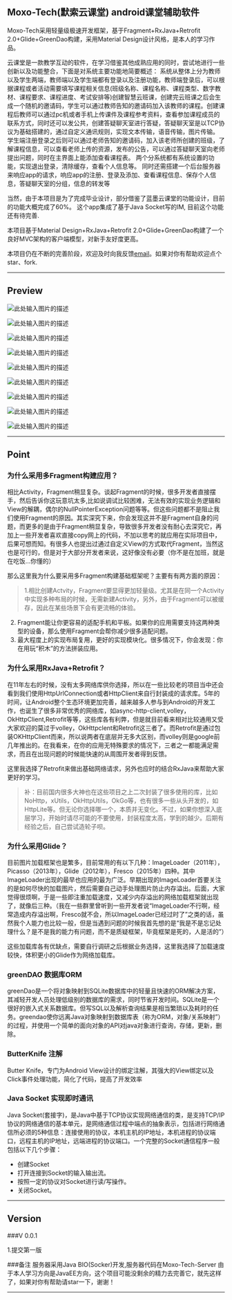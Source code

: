 Moxo-Tech(默索云课堂)
android课堂辅助软件
---------
Moxo-Tech采用轻量级极速开发框架，基于Fragment+RxJava+Retrofit 2.0+Glide+GreenDao构建，采用Material Design设计风格，是本人的学习作品。

云课堂是一款教学互动的软件，在学习借鉴其他成熟应用的同时，尝试地进行一些创新以及功能整合，下面是对系统主要功能地简要概述：
系统从整体上分为教师以及学生两端，教师端以及学生端都有登录以及注册功能，教师端登录后，可以根据课程或者活动需要填写课程相关信息(班级名称、课程名称、课程类型、数字教材、课程要求、课程进度、考试安排等)创建智慧云班课，创建完云班课之后会生成一个随机的邀请码，学生可以通过教师告知的邀请码加入该教师的课程。创建课程后教师可以通过pc机或者手机上传课件及课程参考资料，查看参加课程成员的联系方式，同时还可以发公共，创建答疑聊天室进行答疑，答疑聊天室是以TCP协议为基础搭建的，通过自定义通讯规则，实现文本传输，语音传输，图片传输。
学生端注册登录之后则可以通过老师告知的邀请码，加入该老师所创建的班级，了解课程信息，可以查看老师上传的资源，发布的公告，可以通过答疑聊天室向老师提出问题，同时在主界面上能添加查看课程表。
两个分系统都有系统设置的功能，实现退出登录，清除缓存，查看个人信息等。
同时还需搭建一个后台服务器来响应app的请求，响应app的注册、登录及添加、查看课程信息、保存个人信息，答疑聊天室的分组，信息的转发等


当然，由于本项目是为了完成毕业设计，部分借鉴了蓝墨云课堂的功能设计，目前的功能大概完成了60%。
这个app集成了基于Java Socket写的IM, 目前这个功能还有待完善.

本项目基于Material Design+RxJava+Retrofit 2.0+Glide+GreenDao构建了一个良好MVC架构的客户端模型，对新手友好度更高。


本项目仍在不断的完善阶段，欢迎及时向我反馈[email](lsd2015y@Outlook.com)。如果对你有帮助欢迎点个star、fork.

---------------

Preview
-------------

![此处输入图片的描述](https://github.com/ZionLin2016/Moxo-Tech/blob/master/screenshots/1.png?raw=true)

![此处输入图片的描述](https://github.com/ZionLin2016/Moxo-Tech/blob/master/screenshots/2.png?raw=true)

![此处输入图片的描述](https://github.com/ZionLin2016/Moxo-Tech/blob/master/screenshots/3.png?raw=true)

![此处输入图片的描述](https://github.com/ZionLin2016/Moxo-Tech/blob/master/screenshots/4.png?raw=true)

![此处输入图片的描述](https://github.com/ZionLin2016/Moxo-Tech/blob/master/screenshots/5.jpg?raw=true)

![此处输入图片的描述](https://github.com/ZionLin2016/Moxo-Tech/blob/master/screenshots/6.jpg?raw=true)

![此处输入图片的描述](https://github.com/ZionLin2016/Moxo-Tech/blob/master/screenshots/7.jpg?raw=true)

![此处输入图片的描述](https://github.com/ZionLin2016/Moxo-Tech/blob/master/screenshots/8.jpg?raw=true)

![此处输入图片的描述](https://github.com/ZionLin2016/Moxo-Tech/blob/master/screenshots/9.png?raw=true)

---------------

Point
--------------------


### 为什么采用多Fragment构建应用？
相比Activity，Fragment稍显复杂。谈起Fragment的时候，很多开发者直接摆手，然后告诉你这玩意坑太多,比如说调试比较困难，无法有效的实现业务逻辑和View的解耦，偶尔的NullPointerException问题等等。但这些问题都不是阻止我们使用Fragment的原因。其实深究下来，你会发现这并不是Fragment自身的问题，而更多的是由于Fragment稍显复杂，导致很多开发者没有耐心去深究它，再加上一些开发者喜欢直接copy网上的代码，不加以思考的就应用在实际项目中，后果可想而知。有很多人也提出过通过自定义View的方式取代Fragment，当然这也是可行的，但是对于大部分开发者来说，这好像没有必要（你不是在加班，就是在吃饭...你懂的）

那么这里我为什么要采用多Fragment构建基础框架呢？主要有有两方面的原因：
>1.相比创建Actvity，Fragment要显得更加轻量级。尤其是在同一个Activity中实现多种布局的时候，无需新建Activity，另外，由于Fragment可以被缓存，因此在某些场景下会有更流畅的体验。
2. Fragment能让你更容易的适配手机和平板。如果你的应用需要支持这两种类型的设备，那么使用Fragment会帮你减少很多适配问题。
3. 最大程度上的实现布局复用，更好的实现模块化。很多情况下，你会发现：你在用玩“积木”的方法拼装应用。



### 为什么采用RxJava+Retrofit？
在11年左右的时候，没有太多网络库供你选择，所以在一些比较老的项目当中还会看到我们使用HttpUrlConnection或者HttpClient来自行封装成的请求库。5年的时间，让Android整个生态环境更加完善，越来越多人参与到Android的开发工作，也诞生了很多非常优秀的网络库，如async-http-client,volley，OkHttpClient,Retrofit等等，这些库各有利弊，但是就目前看来相对比较通用又受大家欢迎的莫过于volley，OkHttpclent和Retrofit这三者了。而Retrofit是通过包装OKHttpClient而来，所以说两者在底层并无多大区别，而volley则是google前几年推出的。在我看来，在你的应用无特殊要求的情况下，三者之一都能满足需求，而且在出现问题的时候能快速的从周围开发者得到反馈。

这里我选择了Retrofit来做出基础网络请求，另外也应时的结合RxJava来帮助大家更好的学习。

>补：目前国内很多大神也在这些项目之上二次封装了很多使用的库，比如NoHttp，xUtils，OkHttpUtils，OkGo等，也有很多一些从头开发的，如HttpLite等。但无论你选择哪一个，本质并无变化。不过，如果你想深入底层学习，开始时请尽可能的不要使用，封装程度太高，学到的越少。后期有经验之后，自己尝试造轮子呗。


### 为什么采用Glide？
目前图片加载框架也是繁多，目前常用的有以下几种：ImageLoader（2011年），Picasso（2013年），Glide（2012年），Fresco（2015年）四种。其中ImageLoader出现的最早也应用的最为广泛。早期出现的ImageLoader首要关注的是如何尽快的加载图片，然后需要自己动手处理图片防止内存溢出。后面，大家觉得很烦啊，于是一些即注重加载速度，又减少内存溢出的网络加载框架就出现了，就像后三种。（我在一些群里曾听到一些开发者说“ImageLoader不行啊，经常造成内存溢出啊，Fresco就不会，所以ImageLoader已经过时了”之类的话，虽然我个人能力也比较一般，但是当遇到问题的时候我首先想的是“我是不是忘记处理什么？是不是我的能力有问题，而不是质疑框架，毕竟框架是死的，人是活的”）



这些加载库各有优缺点，需要自行调研之后根据业务选择，这里我选择了加载速度较快，体积更小的Glide作为网络加载库。



### greenDAO 数据库ORM
greenDao是一个将对象映射到SQLite数据库中的轻量且快速的ORM解决方案，其减轻开发人员处理低级别的数据库的需求，同时节省开发时间。SQLite是一个很好的嵌入式关系数据库。但写SQL以及解析查询结果是相当繁琐以及耗时的任务。greendao使你远离Java对象映射到数据库表（称为ORM，对象/关系映射”）的过程，并使用一个简单的面向对象的API对java对象进行查询，存储，更新，删除。

### ButterKnife 注解
Butter Knife，专门为Android View设计的绑定注解，其强大的View绑定以及Click事件处理功能，简化了代码，提高了开发效率

### Java Socket 实现即时通讯
Java Socket(套接字)，是Java中基于TCP协议实现网络通信的类，是支持TCP/IP协议的网络通信的基本单元，是网络通信过程中端点的抽象表示，包括进行网络通信所必须的5种信息：连接使用的协议，本机主机的IP地址，本机进程的协议端口，远程主机的IP地址，远端进程的协议端口。一个完整的Socket通信程序一般包括以下几个步骤：
* 创建Socket
* 打开连接到Socket的输入输出流。
* 按照一定的协议对Socket进行读/写操作。
* 关闭Socket。
 

--------------

Version
---------

###V 0.0.1

1.提交第一版

###备注
服务器采用Java BIO(Socker)开发,服务器代码在Moxo-Tech-Server
由于本人学习方向是JavaEE方向，这个项目可能没剩余的精力去完善它，就先这样了，如果对你有帮助请star一下，谢谢！

--------------------
 
